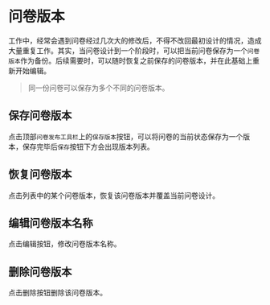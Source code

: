 ```index

```

```tag

```

```summary

```
# 问卷版本

工作中，经常会遇到问卷经过几次大的修改后，不得不改回最初设计的情况，造成大量重复工作。其实，当问卷设计到一个阶段时，可以把当前问卷保存为一个`问卷版本`作为备份。后续需要时，可以随时恢复之前保存的问卷版本，并在此基础上重新开始编辑。

> 同一份问卷可以保存为多个不同的问卷版本。

## 保存问卷版本
点击顶部`问卷发布工具栏`上的`保存版本`按钮，可以将问卷的当前状态保存为一个版本，保存完毕后`保存`按钮下方会出现版本列表。

## 恢复问卷版本
点击列表中的某个问卷版本，恢复该问卷版本并覆盖当前问卷设计。

## 编辑问卷版本名称
点击编辑按钮，修改问卷版本名称。

## 删除问卷版本
点击删除按钮删除该问卷版本。



